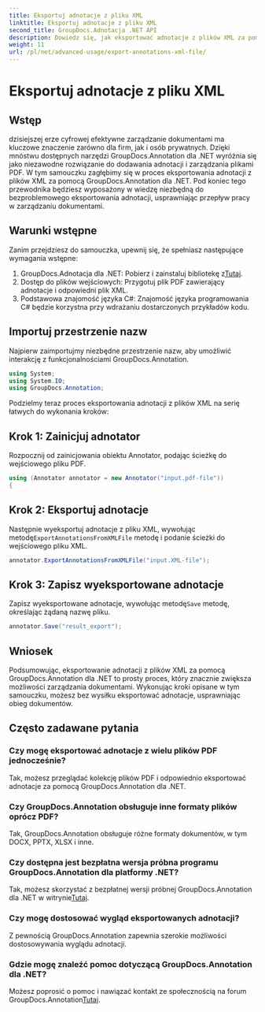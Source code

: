 ```yaml
---
title: Eksportuj adnotacje z pliku XML
linktitle: Eksportuj adnotacje z pliku XML
second_title: GroupDocs.Adnotacja .NET API
description: Dowiedz się, jak eksportować adnotacje z plików XML za pomocą GroupDocs.Annotation dla .NET, co skutecznie upraszcza przepływ pracy w zarządzaniu dokumentami.
weight: 11
url: /pl/net/advanced-usage/export-annotations-xml-file/
---
```


# Eksportuj adnotacje z pliku XML

## Wstęp
dzisiejszej erze cyfrowej efektywne zarządzanie dokumentami ma kluczowe znaczenie zarówno dla firm, jak i osób prywatnych. Dzięki mnóstwu dostępnych narzędzi GroupDocs.Annotation dla .NET wyróżnia się jako niezawodne rozwiązanie do dodawania adnotacji i zarządzania plikami PDF. W tym samouczku zagłębimy się w proces eksportowania adnotacji z plików XML za pomocą GroupDocs.Annotation dla .NET. Pod koniec tego przewodnika będziesz wyposażony w wiedzę niezbędną do bezproblemowego eksportowania adnotacji, usprawniając przepływ pracy w zarządzaniu dokumentami.
## Warunki wstępne
Zanim przejdziesz do samouczka, upewnij się, że spełniasz następujące wymagania wstępne:
1.  GroupDocs.Adnotacja dla .NET: Pobierz i zainstaluj bibliotekę z[Tutaj](https://releases.groupdocs.com/annotation/net/).
2. Dostęp do plików wejściowych: Przygotuj plik PDF zawierający adnotacje i odpowiedni plik XML.
3. Podstawowa znajomość języka C#: Znajomość języka programowania C# będzie korzystna przy wdrażaniu dostarczonych przykładów kodu.

## Importuj przestrzenie nazw
Najpierw zaimportujmy niezbędne przestrzenie nazw, aby umożliwić interakcję z funkcjonalnościami GroupDocs.Annotation.
```csharp
using System;
using System.IO;
using GroupDocs.Annotation;
```

Podzielmy teraz proces eksportowania adnotacji z plików XML na serię łatwych do wykonania kroków:
## Krok 1: Zainicjuj adnotator
Rozpocznij od zainicjowania obiektu Annotator, podając ścieżkę do wejściowego pliku PDF.
```csharp
using (Annotator annotator = new Annotator("input.pdf-file"))
{
```
## Krok 2: Eksportuj adnotacje
 Następnie wyeksportuj adnotacje z pliku XML, wywołując metodę`ExportAnnotationsFromXMLFile` metodę i podanie ścieżki do wejściowego pliku XML.
```csharp
annotator.ExportAnnotationsFromXMLFile("input.XML-file");
```
## Krok 3: Zapisz wyeksportowane adnotacje
 Zapisz wyeksportowane adnotacje, wywołując metodę`Save` metodę, określając żądaną nazwę pliku.
```csharp
annotator.Save("result_export");
```

## Wniosek
Podsumowując, eksportowanie adnotacji z plików XML za pomocą GroupDocs.Annotation dla .NET to prosty proces, który znacznie zwiększa możliwości zarządzania dokumentami. Wykonując kroki opisane w tym samouczku, możesz bez wysiłku eksportować adnotacje, usprawniając obieg dokumentów.
## Często zadawane pytania
### Czy mogę eksportować adnotacje z wielu plików PDF jednocześnie?
Tak, możesz przeglądać kolekcję plików PDF i odpowiednio eksportować adnotacje za pomocą GroupDocs.Annotation dla .NET.
### Czy GroupDocs.Annotation obsługuje inne formaty plików oprócz PDF?
Tak, GroupDocs.Annotation obsługuje różne formaty dokumentów, w tym DOCX, PPTX, XLSX i inne.
### Czy dostępna jest bezpłatna wersja próbna programu GroupDocs.Annotation dla platformy .NET?
 Tak, możesz skorzystać z bezpłatnej wersji próbnej GroupDocs.Annotation dla .NET w witrynie[Tutaj](https://releases.groupdocs.com/).
### Czy mogę dostosować wygląd eksportowanych adnotacji?
Z pewnością GroupDocs.Annotation zapewnia szerokie możliwości dostosowywania wyglądu adnotacji.
### Gdzie mogę znaleźć pomoc dotyczącą GroupDocs.Annotation dla .NET?
 Możesz poprosić o pomoc i nawiązać kontakt ze społecznością na forum GroupDocs.Annotation[Tutaj](https://forum.groupdocs.com/c/annotation/10).